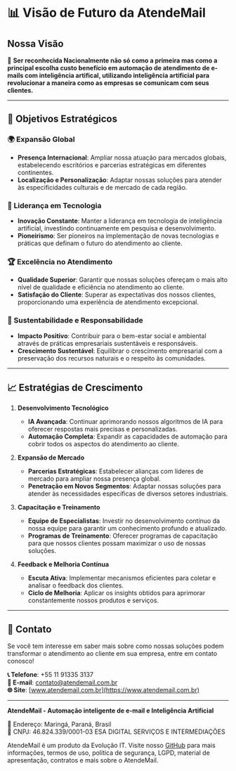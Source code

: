 # 📊 Visão de Futuro da AtendeMail

## Nossa Visão

🔭 **Ser reconhecida Nacionalmente não só como a primeira mas como a principal escolha custo benefício em automação de atendimento de e-mails com inteligência artifical, utilizando inteligência artificial para revolucionar a maneira como as empresas se comunicam com seus clientes.**

---

## 🚀 Objetivos Estratégicos

### 🌍 Expansão Global
- **Presença Internacional**: Ampliar nossa atuação para mercados globais, estabelecendo escritórios e parcerias estratégicas em diferentes continentes.
- **Localização e Personalização**: Adaptar nossas soluções para atender às especificidades culturais e de mercado de cada região.

### 💼 Liderança em Tecnologia
- **Inovação Constante**: Manter a liderança em tecnologia de inteligência artificial, investindo continuamente em pesquisa e desenvolvimento.
- **Pioneirismo**: Ser pioneiros na implementação de novas tecnologias e práticas que definam o futuro do atendimento ao cliente.

### 🏆 Excelência no Atendimento
- **Qualidade Superior**: Garantir que nossas soluções ofereçam o mais alto nível de qualidade e eficiência no atendimento ao cliente.
- **Satisfação do Cliente**: Superar as expectativas dos nossos clientes, proporcionando uma experiência de atendimento excepcional.

### 🌟 Sustentabilidade e Responsabilidade
- **Impacto Positivo**: Contribuir para o bem-estar social e ambiental através de práticas empresariais sustentáveis e responsáveis.
- **Crescimento Sustentável**: Equilibrar o crescimento empresarial com a preservação dos recursos naturais e o respeito às comunidades.

---

## 📈 Estratégias de Crescimento

1. **Desenvolvimento Tecnológico**
   - **IA Avançada**: Continuar aprimorando nossos algoritmos de IA para oferecer respostas mais precisas e personalizadas.
   - **Automação Completa**: Expandir as capacidades de automação para cobrir todos os aspectos do atendimento ao cliente.

2. **Expansão de Mercado**
   - **Parcerias Estratégicas**: Estabelecer alianças com líderes de mercado para ampliar nossa presença global.
   - **Penetração em Novos Segmentos**: Adaptar nossas soluções para atender às necessidades específicas de diversos setores industriais.

3. **Capacitação e Treinamento**
   - **Equipe de Especialistas**: Investir no desenvolvimento contínuo da nossa equipe para garantir um conhecimento profundo e atualizado.
   - **Programas de Treinamento**: Oferecer programas de capacitação para que nossos clientes possam maximizar o uso de nossas soluções.

4. **Feedback e Melhoria Contínua**
   - **Escuta Ativa**: Implementar mecanismos eficientes para coletar e analisar o feedback dos clientes.
   - **Ciclo de Melhoria**: Aplicar os insights obtidos para aprimorar constantemente nossos produtos e serviços.

---

## 📧 Contato

Se você tem interesse em saber mais sobre como nossas soluções podem transformar o atendimento ao cliente em sua empresa, entre em contato conosco!

**📞 Telefone**: +55 11 91335 3137  
**📧 E-mail**: [contato@atendemail.com.br](mailto:contato@atendemail.com.br)  
**🌐 Site**: [www.atendemail.com.br](https://www.atendemail.com.br)  

---

**AtendeMail - Automação inteligente de e-mail e Inteligência Artificial**

📍 Endereço: Maringá, Paraná, Brasil  
📜 CNPJ: 46.824.339/0001-03 ESA DIGITAL SERVIÇOS E INTERMEDIAÇÕES  

AtendeMail é um produto da Evolução IT. Visite nosso [GitHub](https://github.com/AtendeMail) para mais informações, termos de uso, política de segurança, LGPD, material de apresentação, contratos e mais sobre o AtendeMail.
